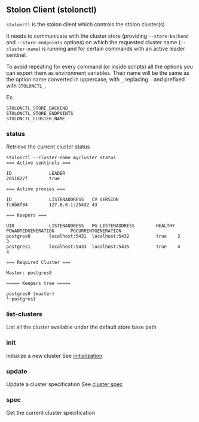 ## Stolon Client (stolonctl)

`stolonctl` is the stolon client which controls the stolon cluster(s)

It needs to communicate with the cluster store (providing `--store-backend` and `--store-endpoints` options) on which the requested cluster name (`--cluster-name`) is running and for certain commands with an active leader sentinel.

To avoid repeating for every command (or inside scripts) all the options you can export them as environment variables. Their name will be the same as the option name converted in uppercase, with `_` replacing `-` and prefixed with `STOLONCTL_`.

Ex.
```
STOLONCTL_STORE_BACKEND
STOLONCTL_STORE_ENDPOINTS
STOLONCTL_CLUSTER_NAME
```


### status ###

Retrieve the current cluster status

```
stolonctl --cluster-name mycluster status
=== Active sentinels ===

ID              LEADER
2051827f        true

=== Active proxies ===

ID              LISTENADDRESS   CV VERSION
fc6b8f04        127.0.0.1:25432 43

=== Keepers ===

UID             LISTENADDRESS   PG LISTENADDRESS        HEALTHY PGWANTEDGENERATION      PGCURRENTGENERATION
postgres0       localhost:5431  localhost:5432          true    3                       3
postgres1       localhost:5433  localhost:5435          true    4                       4

=== Required Cluster ===

Master: postgres0

===== Keepers tree =====

postgres0 (master)
└─postgres1

```

### list-clusters ###

List all the cluster available under the default store base path

### init ###

Initialize a new cluster
See [initialization](initialization.md)

### update ###

Update a cluster specification
See [cluster spec](cluster_spec.md)

### spec  ###

Get the current cluster specification

